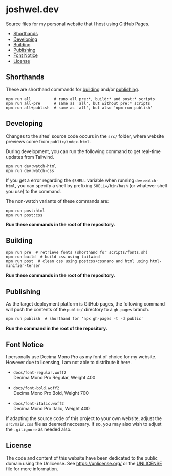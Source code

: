 # joshwel.dev

Source files for my personal website that I host using GitHub Pages.

- [Shorthands](#shorthands)
- [Developing](#developing)
- [Building](#building)
- [Publishing](#publishing)
- [Font Notice](#font-notice)
- [License](#license)

## Shorthands

These are shorthand commands for [building](#building) and/or [publishing](#publishing).

```shell
npm run all          # runs all pre:*, build:* and post:* scripts
npm run all-pre      # same as 'all', but without pre:* scripts
npm run all+publish  # same as 'all', but also 'npm run publish'
```

## Developing

Changes to the sites' source code occurs in the `src/` folder, where website previews
come from `public/index.html`.

During development, you can run the following command to get real-time updates from
Tailwind.

```shell
npm run dev:watch-html
npm run dev:watch-css
```

If you get a error regarding the `$SHELL` variable when running `dev:watch-html`, you can
specify a shell by prefixing `SHELL=/bin/bash` (or whatever shell you use) to the
command.

The non-watch variants of these commands are:

```shell
npm run post:html
npm run post:css
```

**Run these commands in the root of the repository.**

## Building

```shell
npm run pre  # retrieve fonts (shorthand for scripts/fonts.sh)
npm run build  # build css using tailwind
npm run post  # clean css using postcss+cssnano and html using html-minifier-terser
```

**Run these commands in the root of the repository.**

## Publishing

As the target deployment platform is GitHub pages, the following command will push the
contents of the `public/` directory to a `gh-pages` branch.

```shell
npm run publish  # shorthand for 'npx gh-pages -t -d public'
```

**Run the command in the root of the repository.**

## Font Notice

I personally use Decima Mono Pro as my font of choice for my website. However due to
licensing, I am not able to distribute it here.

- `docs/font-regular.woff2`  
  Decima Mono Pro Regular, Weight 400

- `docs/font-bold.woff2`  
  Decima Mono Pro Bold, Weight 700

- `docs/font-italic.woff2`  
  Decima Mono Pro Italic, Weight 400

If adapting the source code of this project to your own website, adjust the
`src/main.css` file as deemed neccesary. If so, you may also wish to adjust the
`.gitignore` as needed also.

## License

The code and content of this website have been dedicated to the public domain using the
Unlicense. See <https://unlicense.org/> or the [UNLICENSE](UNLICENSE) file for more
information.

